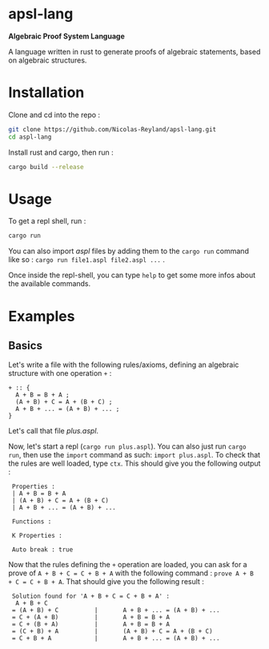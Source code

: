 # apsl-lang
**Algebraic Proof System Language**

A language written in rust to generate proofs of algebraic statements, based on algebraic structures.

# Installation

Clone and cd into the repo :
```sh
git clone https://github.com/Nicolas-Reyland/apsl-lang.git
cd aspl-lang
```

Install rust and cargo, then run :
```sh
cargo build --release
```

# Usage
To get a repl shell, run :

```sh
cargo run
```

You can also import *aspl* files by adding them to the `cargo run` command like so : `cargo run file1.aspl file2.aspl ...` .

Once inside the repl-shell, you can type `help` to get some more infos about the available commands.

# Examples

## Basics
Let's write a file with the following rules/axioms, defining an algebraic structure with one operation `+` :
```
+ :: {
  A + B = B + A ;
  (A + B) + C = A + (B + C) ;
  A + B + ... = (A + B) + ... ;
}
```
Let's call that file *plus.aspl*.

Now, let's start a repl (`cargo run plus.aspl`). You can also just run `cargo run`, then use the `import` command as such: `import plus.aspl`.
To check that the rules are well loaded, type `ctx`. This should give you the following output :
```
 Properties :
 | A + B = B + A
 | (A + B) + C = A + (B + C)
 | A + B + ... = (A + B) + ...

 Functions :

 K Properties :

 Auto break : true
```

Now that the rules defining the `+` operation are loaded, you can ask for a prove of `A + B + C = C + B + A` with the following command : `prove A + B + C = C + B + A`. That should give you the following result :

```
 Solution found for 'A + B + C = C + B + A' :
  A + B + C
 = (A + B) + C          |       A + B + ... = (A + B) + ...
 = C + (A + B)          |       A + B = B + A
 = C + (B + A)          |       A + B = B + A
 = (C + B) + A          |       (A + B) + C = A + (B + C)
 = C + B + A            |       A + B + ... = (A + B) + ...

```


